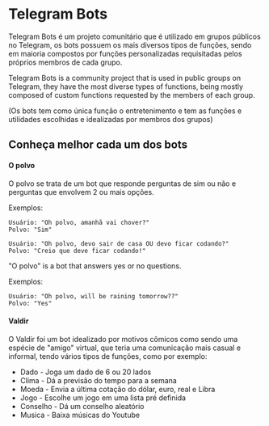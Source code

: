 
# Telegram Bots

Telegram Bots é um projeto comunitário que é utilizado em grupos públicos no Telegram,
os bots possuem os mais diversos tipos de funções, sendo em maioria compostos por funções
personalizadas requisitadas pelos próprios membros de cada grupo.

Telegram Bots is a community project that is used in public groups on Telegram,
they have the most diverse types of functions, being mostly composed of custom
functions requested by the members of each group.

(Os bots tem como única função o entretenimento e tem as funções e utilidades escolhidas
e idealizadas por membros dos grupos)
## Conheça melhor cada um dos bots

#### O polvo

O polvo se trata de um bot que responde perguntas de sim ou não e perguntas
que envolvem 2 ou mais opções.

Exemplos:

    Usuário: "Oh polvo, amanhã vai chover?"
    Polvo: "Sim"

    Usuário: "Oh polvo, devo sair de casa OU devo ficar codando?"
    Polvo: "Creio que deve ficar codando!"

"O polvo" is a bot that answers yes or no questions.

Exemplos:

    Usuário: "Oh polvo, will be raining tomorrow??"
    Polvo: "Yes"

#### Valdir

O Valdir foi um bot idealizado por motivos cômicos como sendo uma espécie de
"amigo" virtual, que teria uma comunicação mais casual e informal, tendo vários
tipos de funções, como por exemplo:

- Dado - Joga um dado de 6 ou 20 lados
- Clima - Dá a previsão do tempo para a semana
- Moeda - Envia a última cotação do dólar, euro, real e Libra
- Jogo - Escolhe um jogo em uma lista pré definida
- Conselho - Dá um conselho aleatório
- Musica - Baixa músicas do Youtube